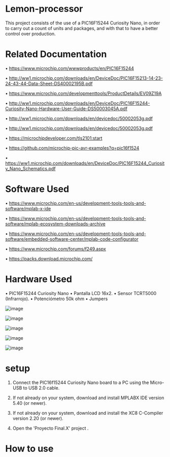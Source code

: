 # Lemon-processor
This project consists of the use of a PIC16F15244 Curiosity Nano, in order to carry out a count of units and packages, and with that to have a better control over production.

#   Related Documentation
• https://www.microchip.com/wwwproducts/en/PIC16F15244

• http://ww1.microchip.com/downloads/en/DeviceDoc/PIC16F15213-14-23-24-43-44-Data-Sheet-DS40002195B.pdf

• https://www.microchip.com/developmenttools/ProductDetails/EV09Z19A

• http://ww1.microchip.com/downloads/en/DeviceDoc/PIC16F15244-Curiosity-Nano-Hardware-User-Guide-DS50003045A.pdf

• http://ww1.microchip.com/downloads/en/devicedoc/50002053g.pdf

• http://ww1.microchip.com/downloads/en/devicedoc/50002053g.pdf

• https://microchipdeveloper.com/tls2101:start

• https://github.com/microchip-pic-avr-examples?q=pic16f1524

• https://ww1.microchip.com/downloads/en/DeviceDoc/PIC16F15244_Curiosity_Nano_Schematics.pdf

# Software Used

• https://www.microchip.com/en-us/development-tools-tools-and-software/mplab-x-ide

• https://www.microchip.com/en-us/development-tools-tools-and-software/mplab-ecosystem-downloads-archive

• https://www.microchip.com/en-us/development-tools-tools-and-software/embedded-software-center/mplab-code-configurator

• https://www.microchip.com/forums/f249.aspx

• https://packs.download.microchip.com/

# Hardware Used

•	PIC16F15244 Curiosity Nano
•	Pantalla   LCD 16x2.
•	Sensor TCRT5000 (Infrarrojo).
•	Potenciómetro 50k ohm 
•	Jumpers 

![image](https://user-images.githubusercontent.com/79653676/119371976-8cda1080-bc7c-11eb-9af2-48e2cad37d06.png)

![image](https://user-images.githubusercontent.com/79653676/119372260-b85cfb00-bc7c-11eb-8b3e-211c71f4c773.png)

![image](https://user-images.githubusercontent.com/79653676/119372347-d165ac00-bc7c-11eb-9271-07cd52b70726.png)

![image](https://user-images.githubusercontent.com/79653676/119372461-f5c18880-bc7c-11eb-8112-9e4440a811ba.png)

![image](https://user-images.githubusercontent.com/79653676/119372601-1ab5fb80-bc7d-11eb-8cb6-b20effdf8c49.png)

# setup 
1. Connect the PIC16f15244 Curiosity Nano board to a PC using the Micro-USB to USB 2.0 cable.

2. If not already on your system, download and install MPLABX IDE version 5.40 (or newer).

3. If not already on your system, download and install the XC8 C-Compiler version 2.20 (or newer).

4. Open the 'Proyecto Final.X' project .

#  How to use



